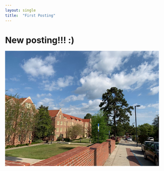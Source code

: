 ```yaml
---
layout: single
title:  "First Posting"
---
```


# New posting!!! :)





![KakaoTalk_20210129_113109202_17](../images/2023-04-13-first/KakaoTalk_20210129_113109202_17.jpg)

